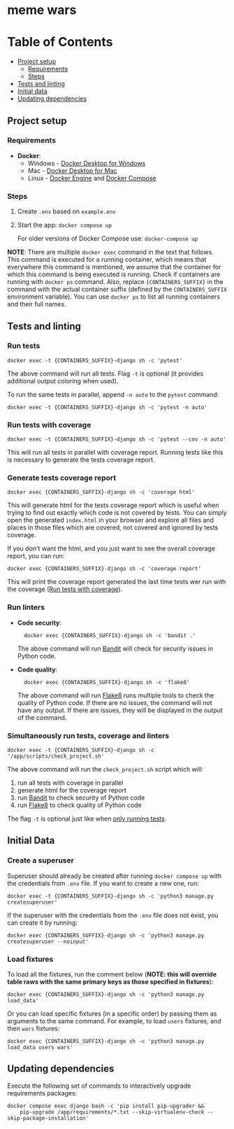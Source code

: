 # meme wars

Table of Contents
=================

* [Project setup](#project-setup)
    * [Requirements](#requirements)
    * [Steps](#steps)
* [Tests and linting](#tests-and-linting)
* [Initial data](#initial-data)
* [Updating dependencies](#updating-dependencies)

## Project setup

### Requirements

- **Docker**:
    - Windows - [Docker Desktop for Windows](https://docs.docker.com/docker-for-windows/install/)
    - Mac - [Docker Desktop for Mac](https://docs.docker.com/docker-for-mac/install/)
    - Linux - [Docker Engine](https://docs.docker.com/engine/install/#server)
      and [Docker Compose](https://docs.docker.com/compose/install/)

### Steps

1. Create `.env` based on `example.env`
2. Start the app: `docker compose up`

   For older versions of Docker Compose use: `docker-compose up`

**NOTE**: There are multiple `docker exec` command in the text that follows. 
This command is executed for a running container, which means that everywhere 
this command is mentioned, we assume that the container for which this command 
is being executed is running. 
Check if containers are running with `docker ps` command.
Also, replace `{CONTAINERS_SUFFIX}` in the command with the actual container
suffix (defined by the `CONTAINERS_SUFFIX` environment variable).
You can use `docker ps` to list all running containers and their full names.

## Tests and linting

### Run tests

    docker exec -t {CONTAINERS_SUFFIX}-django sh -c 'pytest'

The above command will run all tests.
Flag `-t` is optional (it provides additional output coloring when used).

To run the same tests in parallel, append `-n auto` to the `pytest` command:

    docker exec -t {CONTAINERS_SUFFIX}-django sh -c 'pytest -n auto'

### Run tests with coverage

    docker exec -t {CONTAINERS_SUFFIX}-django sh -c 'pytest --cov -n auto'    

This will run all tests in parallel with coverage report.
Running tests like this is necessary to generate the tests coverage report.

### Generate tests coverage report

    docker exec {CONTAINERS_SUFFIX}-django sh -c 'coverage html'

This will generate html for the tests coverage report which is useful when trying
to find out exactly which code is not covered by tests.
You can simply open the generated `index.html` in your browser and explore all files
and places in those files which are covered, not covered and ignored by tests coverage.

If you don't want the html, and you just want to see the overall coverage report, you
can run:

    docker exec {CONTAINERS_SUFFIX}-django sh -c 'coverage report'

This will print the coverage report generated the last time tests wer run with the
coverage ([Run tests with coverage](#run-tests-with-coverage)).

### Run linters

- **Code security**:

        docker exec {CONTAINERS_SUFFIX}-django sh -c 'bandit .'

  The above command will run [Bandit](https://bandit.readthedocs.io/) will check for
  security issues in Python code.


- **Code quality**:

        docker exec {CONTAINERS_SUFFIX}-django sh -c 'flake8'

  The above command will run [Flake8](https://flake8.pycqa.org/) runs multiple tools to
  check the quality of Python code.
  If there are no issues, the command will not have any output.
  If there are issues, they will be displayed in the output of the command.

### Simultaneously run tests, coverage and linters

    docker exec -t {CONTAINERS_SUFFIX}-django sh -c '/app/scripts/check_project.sh'

The above command will run the `check_project.sh` script which will:

1. run all tests with coverage in parallel
2. generate html for the coverage report
3. run [Bandit](https://bandit.readthedocs.io/) to check security of Python code
4. run [Flake8](https://flake8.pycqa.org/) to check quality of Python code

The flag `-t` is optional just like when [only running tests](#run-tests).

## Initial Data

### Create a superuser

Superuser should already be created after running `docker compose up`
with the credentials from `.env` file. If you want to create a new one, run:

    docker exec -t {CONTAINERS_SUFFIX}-django sh -c 'python3 manage.py createsuperuser'

If the superuser with the credentials from the `.env` file does not exist, you
can create it by running:

    docker exec {CONTAINERS_SUFFIX}-django sh -c 'python3 manage.py createsuperuser --noinput'

### Load fixtures

To load all the fixtures, run the comment below (**NOTE: this will override table
raws with the same primary keys as those specified in fixtures**):

    docker exec {CONTAINERS_SUFFIX}-django sh -c 'python3 manage.py load_data'

Or you can load specific fixtures (in a specific order) by passing them as arguments to the same
command. For example, to load `users` fixtures, and then `wars` fixtures:

    docker exec {CONTAINERS_SUFFIX}-django sh -c 'python3 manage.py load_data users wars'

## Updating dependencies

Execute the following set of commands to interactively upgrade requirements packages:

    docker compose exec django bash -c 'pip install pip-upgrader && 
        pip-upgrade /app/requirements/*.txt --skip-virtualenv-check --skip-package-installation'
